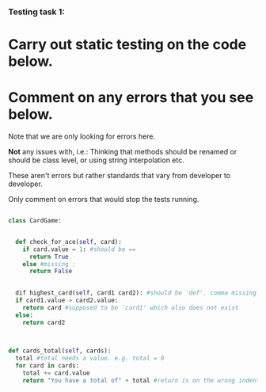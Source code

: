 ### Testing task 1:

# Carry out static testing on the code below.
# Comment on any errors that you see below.

Note that we are only looking for errors here.

**Not** any issues with, i.e.: 
Thinking that methods should be renamed or should be class level, or using string interpolation etc. 

These aren't errors but rather standards that vary from developer to developer. 

Only comment on errors that would stop the tests running.

```python

class CardGame:


  def check_for_ace(self, card):
    if card.value = 1: #should be ==
      return True
    else #missing :
      return False
   

  dif highest_card(self, card1 card2): #should be 'def'. comma missing between card1,card2
  if card1.value > card2.value:
    return card #supposed to be 'card1' which also does not exist
  else:
    return card2
  


def cards_total(self, cards):
  total #total needs a value. e.g. total = 0
  for card in cards:
    total += card.value
    return "You have a total of" + total #return is on the wrong indentation, needs to be one tab to the left.
  
```

